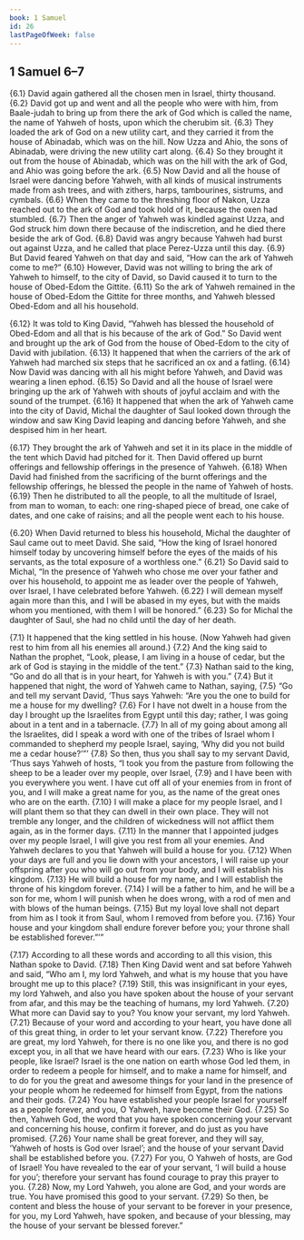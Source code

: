 ```yaml
---
book: 1 Samuel
id: 26
lastPageOfWeek: false
---
```


## 1 Samuel 6–7

{6.1} David again gathered all the chosen men in Israel, thirty thousand. {6.2} David got up and went and all the people who were with him, from Baale-judah to bring up from there the ark of God which is called the name, the name of Yahweh of hosts, upon which the cherubim sit. {6.3} They loaded the ark of God on a new utility cart, and they carried it from the house of Abinadab, which was on the hill. Now Uzza and Ahio, the sons of Abinadab, were driving the new utility cart along. {6.4} So they brought it out from the house of Abinadab, which was on the hill with the ark of God, and Ahio was going before the ark. {6.5} Now David and all the house of Israel were dancing before Yahweh, with all kinds of musical instruments made from ash trees, and with zithers, harps, tambourines, sistrums, and cymbals. {6.6} When they came to the threshing floor of Nakon, Uzza reached out to the ark of God and took hold of it, because the oxen had stumbled. {6.7} Then the anger of Yahweh was kindled against Uzza, and God struck him down there because of the indiscretion, and he died there beside the ark of God. {6.8} David was angry because Yahweh had burst out against Uzza, and he called that place Perez-Uzza until this day. {6.9} But David feared Yahweh on that day and said, “How can the ark of Yahweh come to me?” {6.10} However, David was not willing to bring the ark of Yahweh to himself, to the city of David, so David caused it to turn to the house of Obed-Edom the Gittite. {6.11} So the ark of Yahweh remained in the house of Obed-Edom the Gittite for three months, and Yahweh blessed Obed-Edom and all his household.

{6.12} It was told to King David, “Yahweh has blessed the household of Obed-Edom and all that is his because of the ark of God.” So David went and brought up the ark of God from the house of Obed-Edom to the city of David with jubilation. {6.13} It happened that when the carriers of the ark of Yahweh had marched six steps that he sacrificed an ox and a fatling. {6.14} Now David was dancing with all his might before Yahweh, and David was wearing a linen ephod. {6.15} So David and all the house of Israel were bringing up the ark of Yahweh with shouts of joyful acclaim and with the sound of the trumpet. {6.16} It happened that when the ark of Yahweh came into the city of David, Michal the daughter of Saul looked down through the window and saw King David leaping and dancing before Yahweh, and she despised him in her heart.

{6.17} They brought the ark of Yahweh and set it in its place in the middle of the tent which David had pitched for it. Then David offered up burnt offerings and fellowship offerings in the presence of Yahweh. {6.18} When David had finished from the sacrificing of the burnt offerings and the fellowship offerings, he blessed the people in the name of Yahweh of hosts. {6.19} Then he distributed to all the people, to all the multitude of Israel, from man to woman, to each: one ring-shaped piece of bread, one cake of dates, and one cake of raisins; and all the people went each to his house.

{6.20} When David returned to bless his household, Michal the daughter of Saul came out to meet David. She said, “How the king of Israel honored himself today by uncovering himself before the eyes of the maids of his servants, as the total exposure of a worthless one.” {6.21} So David said to Michal, “In the presence of Yahweh who chose me over your father and over his household, to appoint me as leader over the people of Yahweh, over Israel, I have celebrated before Yahweh. {6.22} I will demean myself again more than this, and I will be abased in my eyes, but with the maids whom you mentioned, with them I will be honored.” {6.23} So for Michal the daughter of Saul, she had no child until the day of her death.

{7.1} It happened that the king settled in his house. (Now Yahweh had given rest to him from all his enemies all around.) {7.2} And the king said to Nathan the prophet, “Look, please, I am living in a house of cedar, but the ark of God is staying in the middle of the tent.” {7.3} Nathan said to the king, “Go and do all that is in your heart, for Yahweh is with you.” {7.4} But it happened that night, the word of Yahweh came to Nathan, saying, {7.5} “Go and tell my servant David, ‘Thus says Yahweh: “Are you the one to build for me a house for my dwelling? {7.6} For I have not dwelt in a house from the day I brought up the Israelites from Egypt until this day; rather, I was going about in a tent and in a tabernacle. {7.7} In all of my going about among all the Israelites, did I speak a word with one of the tribes of Israel whom I commanded to shepherd my people Israel, saying, ‘Why did you not build me a cedar house?’”’ {7.8} So then, thus you shall say to my servant David, ‘Thus says Yahweh of hosts, “I took you from the pasture from following the sheep to be a leader over my people, over Israel, {7.9} and I have been with you everywhere you went. I have cut off all of your enemies from in front of you, and I will make a great name for you, as the name of the great ones who are on the earth. {7.10} I will make a place for my people Israel, and I will plant them so that they can dwell in their own place. They will not tremble any longer, and the children of wickedness will not afflict them again, as in the former days. {7.11} In the manner that I appointed judges over my people Israel, I will give you rest from all your enemies. And Yahweh declares to you that Yahweh will build a house for you. {7.12} When your days are full and you lie down with your ancestors, I will raise up your offspring after you who will go out from your body, and I will establish his kingdom. {7.13} He will build a house for my name, and I will establish the throne of his kingdom forever. {7.14} I will be a father to him, and he will be a son for me, whom I will punish when he does wrong, with a rod of men and with blows of the human beings. {7.15} But my loyal love shall not depart from him as I took it from Saul, whom I removed from before you. {7.16} Your house and your kingdom shall endure forever before you; your throne shall be established forever.”’”

{7.17} According to all these words and according to all this vision, this Nathan spoke to David. {7.18} Then King David went and sat before Yahweh and said, “Who am I, my lord Yahweh, and what is my house that you have brought me up to this place? {7.19} Still, this was insignificant in your eyes, my lord Yahweh, and also you have spoken about the house of your servant from afar, and this may be the teaching of humans, my lord Yahweh. {7.20} What more can David say to you? You know your servant, my lord Yahweh. {7.21} Because of your word and according to your heart, you have done all of this great thing, in order to let your servant know. {7.22} Therefore you are great, my lord Yahweh, for there is no one like you, and there is no god except you, in all that we have heard with our ears. {7.23} Who is like your people, like Israel? Israel is the one nation on earth whose God led them, in order to redeem a people for himself, and to make a name for himself, and to do for you the great and awesome things for your land in the presence of your people whom he redeemed for himself from Egypt, from the nations and their gods. {7.24} You have established your people Israel for yourself as a people forever, and you, O Yahweh, have become their God. {7.25} So then, Yahweh God, the word that you have spoken concerning your servant and concerning his house, confirm it forever, and do just as you have promised. {7.26} Your name shall be great forever, and they will say, ‘Yahweh of hosts is God over Israel’; and the house of your servant David shall be established before you. {7.27} For you, O Yahweh of hosts, are God of Israel! You have revealed to the ear of your servant, ‘I will build a house for you’; therefore your servant has found courage to pray this prayer to you. {7.28} Now, my Lord Yahweh, you alone are God, and your words are true. You have promised this good to your servant. {7.29} So then, be content and bless the house of your servant to be forever in your presence, for you, my Lord Yahweh, have spoken, and because of your blessing, may the house of your servant be blessed forever.”
